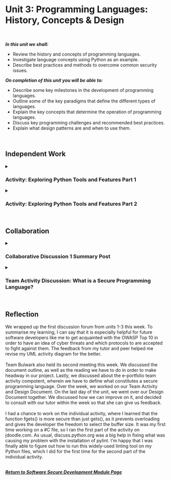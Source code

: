 <!--layout: page
title: "SSDCS Unit 3 "
permalink: /ssdcs_unit3-->

# Unit 3: Programming Languages: History, Concepts & Design
<br>

_**In this unit we shall:** <br>_

- Review the history and concepts of programming languages.<br>
- Investigate language concepts using Python as an example.<br>
- Describe best practices and methods to overcome common security issues.<br>

_**On completion of this unit you will be able to:** <br>_
- Describe some key milestones in the development of programming languages.<br>
- Outline some of the key paradigms that define the different types of languages.<br>
- Explain the key concepts that determine the operation of programming languages.<br>
- Discuss key programming challenges and recommended best practices.<br>
- Explain what design patterns are and when to use them.<br>
<br>

## Independent Work

<details><summary><h3>Activity: Exploring Python Tools and Features Part 1</h3></summary><br>  
In this example, you will compile and run a program in C using the Jupyter notebook workspace provided (Buffer Overflow in C). The program is already provided as bufoverflow.c - a simple program that creates a buffer and then asks you for a name, and prints it back out to the screen.
<br>
<img src="images/ssdcs_unit3_activity1.png?raw=true"/>
<img src="images/ssdcs_unit3_activity2.png?raw=true"/>
<img src="images/ssdcs_unit3_activityanswer1.png?raw=true"/>
<br>
<br>
</details>
<details><summary><h3>Activity: Exploring Python Tools and Features Part 2</h3></summary><br>  
Now carry out a comparison of this code with one in Python (Buffer Overflow in Python), following these instructions:<br>
<br>
In your workspace, you will be using the file called Overflow.py. You are able to download the zip file 'buffer-overflow-in-python' along with additional instructions in the PDF 'Exploring Python Tools and Features'.
<br>
<img src="images/ssdcs_unit3_activity3.png?raw=true"/>
<img src="images/ssdcs_unit3_activityanswer2.png?raw=true"/>
<img src="images/ssdcs_unit3_activity4.png?raw=true"/>
<img src="images/ssdcs_unit3_activity5.png?raw=true"/>
<img src="images/ssdcs_unit3_activityanswer3.png?raw=true"/>
<br>
<br>
</details><br>
  
## Collaboration

<details><summary><h3>Collaborative Discussion 1 Summary Post</h3></summary>

<img src="images/ssdcs_unit3_summary1.jpg?raw=true"/>
<img src="images/ssdcs_unit3_summary2.jpg?raw=true"/>
<img src="images/ssdcs_unit3_summary3.jpg?raw=true"/>
<img src="images/ssdcs_unit3_summary4.jpg?raw=true"/>
<img src="images/ssdcs_unit3_summary5.jpg?raw=true"/></details> 
<details><summary><h3>Team Activity Discussion: What is a Secure Programming Language?</h3></summary>
<br>
Team Discussion: What is a Secure Programming Language?
You should read Chapter 2,6,7,8 of the course text (Pillai, 2017) and Cifuentes & Bierman (2019) and then answer the questions below, adding them as evidence to your e-portfolio.<br>
<br>
Team component:<br>
You should discuss your answers within your team, and you can share your team responses with the tutor for formative feedback or discuss it in next week’s seminar.<br>
<br>
>Team members: Gareth Williams, Mario Butorac, Miguel Bezares, and Patricia Santos
<br>

<img src="images/ssdcs_unit3_teamactivity1.jpg?raw=true"/>
<img src="images/ssdcs_unit3_teamactivity2.jpg?raw=true"/>
<img src="images/ssdcs_unit3_teamactivity3.jpg?raw=true"/>
<img src="images/ssdcs_unit3_teamactivity4.jpg?raw=true"/>
<img src="images/ssdcs_unit3_teamactivity5.jpg?raw=true"/>
<img src="images/ssdcs_unit3_teamactivity6.jpg?raw=true"/>
<img src="images/ssdcs_unit3_teamactivity7.jpg?raw=true"/>
<img src="images/ssdcs_unit3_teamactivity8.jpg?raw=true"/>
</details><br>

## Reflection
We wrapped up the first discussion forum from units 1-3 this week. To summarise my learning, I can say that it is especially helpful for future software developers like me to get acquainted with the OWASP Top 10 in order to have an idea of cyber threats and which protocols to are accepted to fight against them. The feedback from my tutor and peer helped me revise my UML activity diagram for the better.<br>
<br>
Team Bulwark also held its second meeting this week. We discussed the document outline, as well as the reading we have to do in order to make headway in our project. Lastly, we discussed about the e-portfolio team activity compotent, wherein we have to define what constitutes a secure programming language. Over the week, we worked on our Team Activity and Design Document. On the last day of the unit, we went over our Design Document together. We discussed how we can improve on it, and decided to consult with our tutor within the week so that she can give us feedback. <br>
<br>
I had a chance to work on the individual activity, where I learned that the function fgets() is more secure than just gets(), as it prevents overloading and gives the developer the freedom to select the buffer size. It was my first time working on a #C file, so I ran the first part of the activity on jdoodle.com. As usual, discuss.python.org was a big help in fixing what was causing my problem with the installation of pylint. I'm happy that I was finally able to figure out how to run this widely-used linting tool on my Python files, which I did for the first time for the second part of the individual activity.  
<br>

**_[Return to Software Secure Development Module Page](https://patzsantos.github.io/e-portfolio-uoeo/ssdcs_landing)_**
